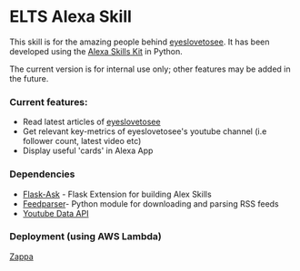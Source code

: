 # ELTS Alexa Skill 

This skill is for the amazing people behind 
[eyeslovetosee](www.eyeslovetosee.de).
It has been developed using the [Alexa Skills Kit](https://developer.amazon.com/public/solutions/alexa/alexa-skills-kit) in Python.

The current version is for internal use only; other features may be added in the future.

### Current features:

* Read latest articles of [eyeslovetosee](www.eyeslovetosee.de)
* Get relevant key-metrics of eyeslovetosee's youtube channel (i.e follower count, latest video etc)
* Display useful 'cards' in Alexa App

### Dependencies 
* [Flask-Ask](https://github.com/johnwheeler/flask-ask) - Flask Extension for building Alex Skills 
* [Feedparser](http://pythonhosted.org/feedparser/)-  Python module for downloading and parsing RSS feeds
* [Youtube Data API](https://developers.google.com/youtube/v3/)

### Deployment (using AWS Lambda) 
[Zappa](https://github.com/Miserlou/Zappa)

